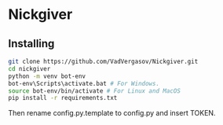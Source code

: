 Nickgiver
=========

Installing
----------

```bash
git clone https://github.com/VadVergasov/Nickgiver.git
cd nickgiver
python -m venv bot-env
bot-env\Scripts\activate.bat # For Windows.
source bot-env/bin/activate # For Linux and MacOS
pip install -r requirements.txt
```

Then rename config.py.template to config.py and insert TOKEN.
